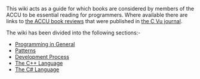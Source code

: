 This wiki acts as a guide for which books are considered by members of the ACCU to be essential reading for programmers. Where available there are links to [the ACCU book reviews](http://accu.org/index.php?module=bookreviews&func=search) that were published in [the C Vu journal](http://accu.org/index.php/cvujournal).

The wiki has been divided into the following sections:-

* [Programming in General](wiki/Programming-in-General)
* [Patterns](wiki/Patterns)
* [Development Process](wiki/Development-Process)
* [The C++ Language](wiki/The-CPlusPlus-Language)
* [The C# Language](wiki/The-CSharp-Language)
